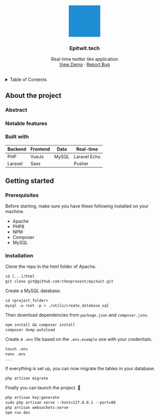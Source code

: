<br>
<p align="center">
  <a href="https://github.com/othneildrew/Best-README-Template">
    <img src="utils/twit.svg" alt="Epitwit logo" width="100" height="100" style="filter: invert(54%) sepia(63%) saturate(1131%) hue-rotate(174deg) brightness(88%) contrast(87%);">
  </a>

  <h3 align="center">Epitwit.tech</h3>

  <p align="center">
    Real-time twitter like application
    <br />
    <a href="https://epitwit.tech/">View Demo</a>
    ·
    <a href="https://github.com/theoprovost/epitwit/issues">Report Bug</a>
  </p>
</p>
<br>

<details>
  <summary>Table of Contents</summary>
  <ol>
    <li>
      <a href="#about-the-project">About The Project</a>
      <ul>
        <li><a href="#">Abstract</a></li>
        <li><a href="#">Notable features</a></li>
        <li><a href="#">Built with</a></li>
      </ul>
    </li>
    <li>
      <a href="#getting-started">Getting Started</a>
      <ul>
        <li><a href="#prerequisites">Prerequisites</a></li>
        <li><a href="#installation">Installation</a></li>
      </ul>
    </li>
    <li><a href="#contact">Contact</a></li>
  </ol>
</details>

## About the project

### Abstract

### Notable features

### Built with 
|Backend|Frontend|Data|Real-time|
|---|---|---|---|
|PHP|VueJs|MySQL|Laravel Echo
|Laravel|Sass||Pusher

## Getting started

### Prerequisites
Before starting, make sure you have these following installed on your machine.
- Apache
- PHP8
- NPM
- Composer
- MySQL

### Installation
Clone the repo in the html folder of Apache.
```
cd [...]/html
git clone git@github.com:theoprovost/epitwit.git
```
Create a MySQL database.
```
cd <project_folder>
mysql -u root -p < ./utils/create_database.sql
```
Then download dependencies from `package.json` and `composer.json`.
```
npm install && composer install
composer dump-autoload
```
Create a `.env` file based on the `.env.example` one with your credentials.
```
touch .env
nano .env
...
```
If everything is set up, you can now migrate the tables in your database.
```
php artisan migrate
```
Finally you can launch the project.  🚀
```
php artisan key:generate
sudo php artisan serve --host=127.0.0.1 --port=80
php artisan websockets:serve
npm run dev
```
